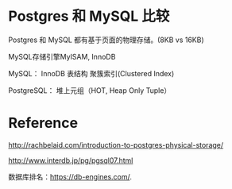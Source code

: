 # Postgres 和 MySQL 比较


Postgres 和 MySQL 都有基于页面的物理存储。(8KB vs 16KB)

MySQL存储引擎MyISAM, InnoDB

MySQL： InnoDB 表结构 聚簇索引(Clustered Index)	

PostgreSQL： 堆上元组（HOT, Heap Only Tuple）


# Reference

http://rachbelaid.com/introduction-to-postgres-physical-storage/

http://www.interdb.jp/pg/pgsql07.html


数据库排名：https://db-engines.com/. 


